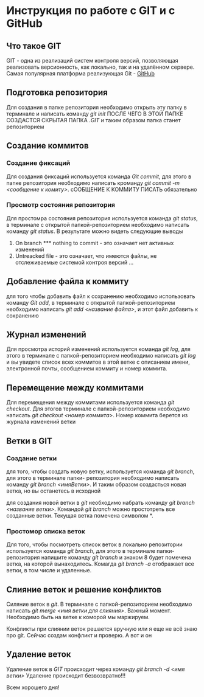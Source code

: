 # Инструкция по работе с GIT и с GitHub

## Что такое GIT
GIT - одна из реализаций систем контроля версий, позволяющая реализовать версионность, как локально, так и на удалённом сервере. Самая популярная платформа реализующая Git - [GitHub](https://github.com)

## Подготовка репозитория
Для создания в папке репозитория необходимо открыть эту папку в терминале и написать команду *git init* ПОСЛЕ ЧЕГО В ЭТОЙ ПАПКЕ СОЗДАСТСЯ СКРЫТАЯ ПАПКА *.GIT* и таким образом папка станет репозиторием

## Создание коммитов

### Создание фиксаций
Для создания фиксаций используется команда *Git commit*, для этого в папке репозитория необходимо написать кроманду *git commit -m <сообщение к комиту>*. сООБЩЕНИЕ К КОММИТУ ПИСАТЬ обязательно

### Просмотр состояния репозитория
Для простомра состояния репозитория используется команда *git status*, в терминале с открытой папкой-репозиторием необходимо написать команду *git status*. В результате можно видеть следующие выводы
1. On branch *** nothing to commit - это означает нет активных изменений 
2. Untreacked file - это означает, что имеются файлы, не отслеживаемые системой контроя версий
...

## Добавление файла к коммиту
для того чтобы добавить файл к сохранению необходимо использовать команду *Git add*, в терминале с открытой папкой-репозиторием необходимо написать *git add <название файла>*, и этот файл добавить к сохранению

## Журнал изменений
Для просмотра историй изменений используется команда *git log*, для этого в терминале с папкой-репозиторием необходимо написать *git log* и вы увидете список всех коммитов в этой ветке с описанием имени, электронной почты, сообщением коммиту и номер коммита.

## Перемещение между коммитами
Для перемещения между коммитами используется команда *git checkout*. Для этогов терминале с папкой-репозиторием необходимо написать *git checkout <номер коммита>*. Номер коммита берется из журнала изменений ветки

## Ветки в GIT
### Создание ветки
для того, чтобы создать новую ветку, используется команда *git branch*, для этого в терминале папки- репозитория необходимо написать команду *git branch <имяВетки>*. И таким образом создасться новая ветка, но вы останетесь в исходной 

для создания новой ветки в *git* необходимо набрать команду *git branch <название ветки>*. Командой *git branch* можно простотреть все созданные ветки. Текущая ветка помечена символом *.

### Простомор списка веток
Для того, чтобы посмотреть список веток в локально репозитории используется команда *git branch*, для этого в терминале папки-репозитория напишите команду *git branch* и знаком 8 будет помечена ветка, на которой вынаходитесь. Комагда *git branch -а* отображает все ветки, в том числе и удаленные.

## Слияние веток и решение конфликтов
Силяние веток в *git*. В терминале с папкой-репозиторием необходимо написать *git merge <имя ветки для слияния>*. Важный момент. Необходимо быть на ветке к коморой мы маржируем. 

Конфликты при слиянии веток решается вручную или я еще не всё знаю про git. Сейчас создам конфликт и проверю. А вот и он

## Удаление веток
Удаление веток в *GIT* происходит через команду *git branch -d <имя ветки>*
Удаление происходит безвозвратно!!! 


Всем хорошего дня!
